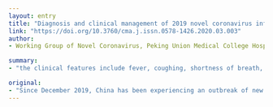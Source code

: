 ```yaml
---
layout: entry
title: "Diagnosis and clinical management of 2019 novel coronavirus infection: an operational recommendation of Peking Union Medical College Hospital (V2.0)"
link: "https://doi.org/10.3760/cma.j.issn.0578-1426.2020.03.003"
author:
- Working Group of Novel Coronavirus, Peking Union Medical College Hospital

summary:
- "the clinical features include fever, coughing, shortness of breath, and inflammatory pulmonary infiltration revealed by X ray. China rapidly identified 2019-nCoV-related pneumonia a statutory infectious disease. To standardize the diagnosis and treatment of this new infectious disease, operational guidelines for diagnosis and management of the infection are accomplished by Peking Union Medical College Hospital."

original:
- "Since December 2019, China has been experiencing an outbreak of new infectious disease caused by 2019 novel coronavirus (2019-nCoV). The clinical features include fever, coughing, shortness of breath, and inflammatory pulmonary infiltration revealed by X ray. China rapidly identified 2019-nCoV-related pneumonia a statutory infectious disease. To standardize the diagnosis and treatment of this new infectious disease, operational guidelines for the diagnosis and management of 2019-nCoV infection is accomplished by Peking Union Medical College Hospital."
---
```


